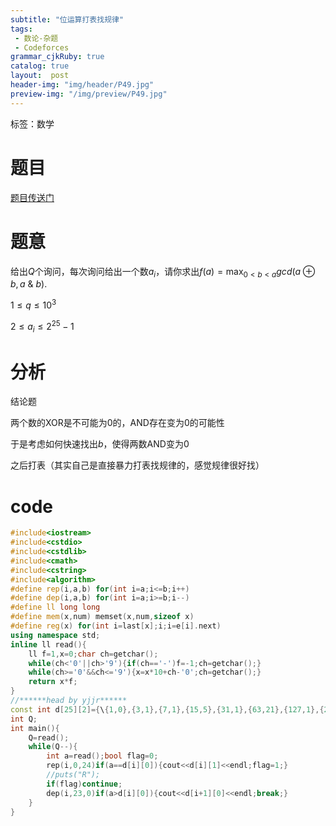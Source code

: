 ```yaml
---
subtitle: "位运算打表找规律"
tags: 
 - 数论-杂题
 - Codeforces
grammar_cjkRuby: true
catalog: true
layout:  post
header-img: "img/header/P49.jpg"
preview-img: "/img/preview/P49.jpg"
---
```


标签：数学

# 题目

[题目传送门](http://codeforces.com/contest/1110/problem/C)

# 题意

给出$Q$个询问，每次询问给出一个数$a_i$，请你求出$f(a) = \max_{0 < b < a}{gcd(a \oplus b, a \> \& \> b)}.$

$1 \le q \le 10^3$

$2 \le a_i \le 2^{25} - 1$

# 分析

结论题

两个数的XOR是不可能为0的，AND存在变为0的可能性

于是考虑如何快速找出$b$，使得两数AND变为0

之后打表（其实自己是直接暴力打表找规律的，感觉规律很好找）

# code
```cpp
#include<iostream>
#include<cstdio>
#include<cstdlib>
#include<cmath>
#include<cstring>
#include<algorithm>
#define rep(i,a,b) for(int i=a;i<=b;i++)
#define dep(i,a,b) for(int i=a;i>=b;i--)
#define ll long long
#define mem(x,num) memset(x,num,sizeof x)
#define reg(x) for(int i=last[x];i;i=e[i].next)
using namespace std;
inline ll read(){
    ll f=1,x=0;char ch=getchar();
    while(ch<'0'||ch>'9'){if(ch=='-')f=-1;ch=getchar();}
    while(ch>='0'&&ch<='9'){x=x*10+ch-'0';ch=getchar();}
    return x*f;
}
//******head by yjjr******
const int d[25][2]={\{1,0},{3,1},{7,1},{15,5},{31,1},{63,21},{127,1},{255,85},{511,73},{1023,341},{2047,89},{4095,1365},{8191,1},{16383,5461},{32767,4681},{65535,21845},{131071,1},{262143,87381},{524287,1},{1048575,349525},{2097151,299593},{4194303,1398101},{8388607,178481},{16777215,5592405},{33554431,1082401}\};
int Q;
int main(){
    Q=read();
    while(Q--){
        int a=read();bool flag=0;
        rep(i,0,24)if(a==d[i][0]){cout<<d[i][1]<<endl;flag=1;}
        //puts("R");
        if(flag)continue;
        dep(i,23,0)if(a>d[i][0]){cout<<d[i+1][0]<<endl;break;}
    }
}
```